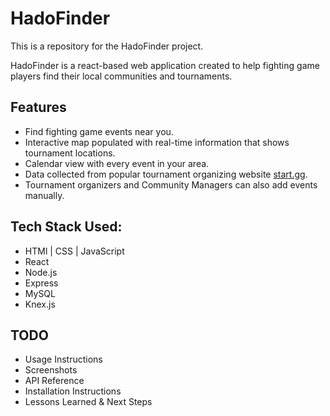 # HadoFinder

This is a repository for the HadoFinder project.

HadoFinder is a react-based web application created to help fighting game players find their local communities and tournaments.

## Features

* Find fighting game events near you.
* Interactive map populated with real-time information that shows tournament locations.
* Calendar view with every event in your area.
* Data collected from popular tournament organizing website [start.gg](https://www.start.gg/).
* Tournament organizers and Community Managers can also add events manually.

## Tech Stack Used:

* HTMl | CSS | JavaScript
* React
* Node.js
* Express
* MySQL
* Knex.js

## TODO
* Usage Instructions
* Screenshots
* API Reference
* Installation Instructions
* Lessons Learned & Next Steps